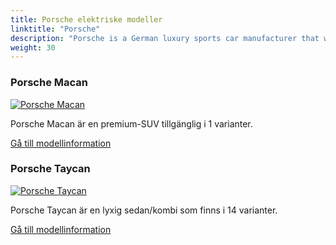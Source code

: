 ```yaml
---
title: Porsche elektriske modeller
linktitle: "Porsche"
description: "Porsche is a German luxury sports car manufacturer that was founded in 1931 by Ferdinand Porsche. The company has a long history of producing high-performance sports cars that are known for their engineering excellence, innovative design, and motorsports success."
weight: 30
---
```

<!-- markdownlint-disable MD033 -->
<!-- markdownlint-disable MD010 -->


<div class="container p-3 mb-4 bg-body-tertiary rounded border">
<h3> Porsche Macan</h3>
	<div class="row">
		<div class="col col-12 col-md-6">
			<a href="macan"><img src="https://media.evkx.net/multimedia/models/porsche/macan/macan_turbo/main_1_st.jpg" class="img-fluid" alt="Porsche Macan" ></a>
		</div>
		<div class="col col-12 col-md-6">
<p>
Porsche Macan är en premium-SUV tillgänglig i 1 varianter.
</p>
	<a href="macan/" class="btn btn-outline-primary" role="button">Gå till modellinformation</a>
		</div>
	</div>
</div>
<div class="container p-3 mb-4 bg-body-tertiary rounded border">
<h3> Porsche Taycan</h3>
	<div class="row">
		<div class="col col-12 col-md-6">
			<a href="taycan"><img src="https://media.evkx.net/multimedia/models/porsche/taycan/taycan/main_1_st.jpg" class="img-fluid" alt="Porsche Taycan" ></a>
		</div>
		<div class="col col-12 col-md-6">
<p>
Porsche Taycan är en lyxig sedan/kombi som finns i 14 varianter.
</p>
	<a href="taycan/" class="btn btn-outline-primary" role="button">Gå till modellinformation</a>
		</div>
	</div>
</div>
